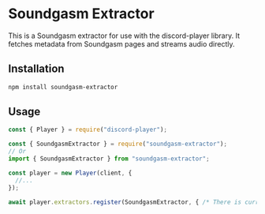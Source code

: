 # Soundgasm Extractor

This is a Soundgasm extractor for use with the discord-player library. It fetches metadata from Soundgasm pages and streams audio directly.

## Installation

```bash
npm install soundgasm-extractor
```

## Usage

```js
const { Player } = require("discord-player");

const { SoundgasmExtractor } = require("soundgasm-extractor");
// Or
import { SoundgasmExtractor } from "soundgasm-extractor";

const player = new Player(client, {
  //...
});

await player.extractors.register(SoundgasmExtractor, { /* There is currently no options */ });
```
